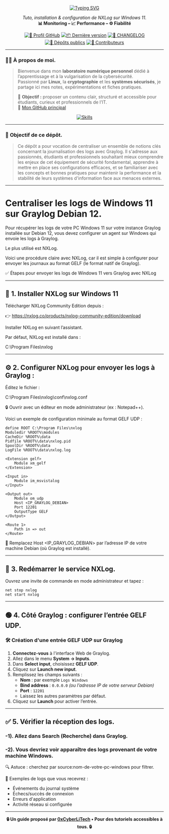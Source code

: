<div align="center">
  
  <a href="https://github.com/0xCyberLiTech">
    <img src="https://readme-typing-svg.herokuapp.com?font=Fira+Code&size=32&pause=1000&color=D14A4A&center=true&vCenter=true&width=1000&lines=SUPERVISION+CENTRALISÉE+AVEC+GRAYLOG;Détection+des+menaces+•+Logs+structurés+•+Alertes;Tutoriel+pédagogique+100%+Debian+12" alt="Typing SVG" />
  </a>
  
  <p align="center">
    <em>Tuto, installation & configuration de NXLog sur Windows 11.</em><br>
    <b>📊 Monitoring – 📈 Performance – ⚙️ Fiabilité</b>
  </p>
  
  [![🔗 Profil GitHub](https://img.shields.io/badge/Profil-GitHub-181717?logo=github&style=flat-square)](https://github.com/0xCyberLiTech)
  [![📦 Dernière version](https://img.shields.io/github/v/release/0xCyberLiTech/Graylog?label=version&style=flat-square&color=blue)](https://github.com/0xCyberLiTech/Graylog/releases/latest)
  [![📄 CHANGELOG](https://img.shields.io/badge/📄%20Changelog-Graylog-blue?style=flat-square)](https://github.com/0xCyberLiTech/Graylog/blob/main/CHANGELOG.md)
  [![📂 Dépôts publics](https://img.shields.io/badge/Dépôts-publics-blue?style=flat-square)](https://github.com/0xCyberLiTech?tab=repositories)
  [![👥 Contributeurs](https://img.shields.io/badge/👥%20Contributeurs-cliquez%20ici-007ec6?style=flat-square)](https://github.com/0xCyberLiTech/Graylog/graphs/contributors)

</div>

---

### 👨‍💻 **À propos de moi.**

> Bienvenue dans mon **laboratoire numérique personnel** dédié à l’apprentissage et à la vulgarisation de la cybersécurité.  
> Passionné par **Linux**, la **cryptographie** et les **systèmes sécurisés**, je partage ici mes notes, expérimentations et fiches pratiques.  
>  
> 🎯 **Objectif :** proposer un contenu clair, structuré et accessible pour étudiants, curieux et professionnels de l’IT.  
> 🔗 [Mon GitHub principal](https://github.com/0xCyberLiTech)

<p align="center">
  <a href="https://skillicons.dev">
    <img src="https://skillicons.dev/icons?i=linux,debian,bash,docker,nginx,git,vim" alt="Skills" />
  </a>
</p>

---

### 🎯 **Objectif de ce dépôt.**

> Ce dépôt a pour vocation de centraliser un ensemble de notions clés concernant la journalisation des logs avec Graylog. Il s'adresse aux passionnés, étudiants et professionnels souhaitant mieux comprendre les enjeux de cet équipement de
> sécurité fondamental, apprendre à mettre en place ses configurations efficaces, et se familiariser avec les concepts et bonnes pratiques pour maintenir la performance et la stabilité de leurs systèmes
> d'information face aux menaces externes.

---

# Centraliser les logs de Windows 11 sur Graylog Debian 12.

Pour récupérer les logs de votre PC Windows 11 sur votre instance Graylog installée sur Debian 12, vous devez configurer un agent sur Windows qui envoie les logs à Graylog. 

Le plus utilisé est NXLog. 

Voici une procédure claire avec NXLog, car il est simple à configurer pour envoyer les journaux au format GELF (le format natif de Graylog).

✅ Étapes pour envoyer les logs de Windows 11 vers Graylog avec NXLog

---

## 🔧 1. Installer NXLog sur Windows 11

Télécharger NXLog Community Edition depuis :

👉 https://nxlog.co/products/nxlog-community-edition/download

Installer NXLog en suivant l’assistant.

Par défaut, NXLog est installé dans :

C:\Program Files\nxlog

---

## ⚙️ 2. Configurer NXLog pour envoyer les logs à Graylog :

Éditez le fichier :

C:\Program Files\nxlog\conf\nxlog.conf

🔒 Ouvrir avec un éditeur en mode administrateur (ex : Notepad++).

Voici un exemple de configuration minimale au format GELF UDP :

```
define ROOT C:\Program Files\nxlog
Moduledir %ROOT%\modules
CacheDir %ROOT%\data
Pidfile %ROOT%\data\nxlog.pid
SpoolDir %ROOT%\data
LogFile %ROOT%\data\nxlog.log

<Extension gelf>
    Module xm_gelf
</Extension>

<Input in>
    Module im_msvistalog
</Input>

<Output out>
    Module om_udp
    Host <IP_GRAYLOG_DEBIAN>
    Port 12201
    OutputType GELF
</Output>

<Route 1>
    Path in => out
</Route>

```

🔁 Remplacez Host <IP_GRAYLOG_DEBIAN> par l’adresse IP de votre machine Debian (où Graylog est installé).

---

## 🔁 3. Redémarrer le service NXLog.

Ouvrez une invite de commande en mode administrateur et tapez :

```
net stop nxlog
net start nxlog
```

---

## 🟢 4. Côté Graylog : configurer l’entrée GELF UDP.

### 🛠️ Création d'une entrée GELF UDP sur Graylog

1. **Connectez-vous** à l'interface Web de Graylog.
2. Allez dans le menu **System → Inputs**.
3. Dans **Select input**, choisissez **GELF UDP**.
4. Cliquez sur **Launch new input**.
5. Remplissez les champs suivants :
   - **Nom** : par exemple `Logs Windows`
   - **Bind address** : `0.0.0.0` *(ou l’adresse IP de votre serveur Debian)*
   - **Port** : `12201`
   - Laissez les autres paramètres par défaut.
6. Cliquez sur **Launch** pour activer l’entrée.

---

## ✅ 5. Vérifier la réception des logs.

### -1). Allez dans Search (Recherche) dans Graylog.
### -2). Vous devriez voir apparaître des logs provenant de votre machine Windows.

🔍 Astuce : cherchez par source:nom-de-votre-pc-windows pour filtrer.

📁 Exemples de logs que vous recevrez :

- Événements du journal système
- Échecs/succès de connexion
- Erreurs d'application
- Activité réseau si configurée

---

<p align="center">
  <b>🔒 Un guide proposé par <a href="https://github.com/0xCyberLiTech">0xCyberLiTech</a> • Pour des tutoriels accessibles à tous. 🔒</b>
</p>

